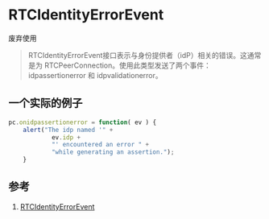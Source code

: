 # RTCIdentityErrorEvent

废弃使用

>RTCIdentityErrorEvent接口表示与身份提供者（idP）相关的错误。这通常是为 RTCPeerConnection。使用此类型发送了两个事件：idpassertionerror 和 idpvalidationerror。

## 一个实际的例子

```ts
pc.onidpassertionerror = function( ev ) {
    alert("The idp named '" +
            ev.idp +
            "' encountered an error " +
            "while generating an assertion.");
    }
```

## 参考

1. [RTCIdentityErrorEvent](https://developer.mozilla.org/en-US/docs/Web/API/RTCIdentityErrorEvent)